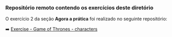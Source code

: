 ### Repositório remoto contendo os exercícios deste diretório

O exercício 2 da seção  **Agora a prática** foi realizado no seguinte repositório:

:arrow_right: [Exercise - Game of Thrones - characters](https://github.com/tiagordebarros/exercise-game-of-thrones-characters)

